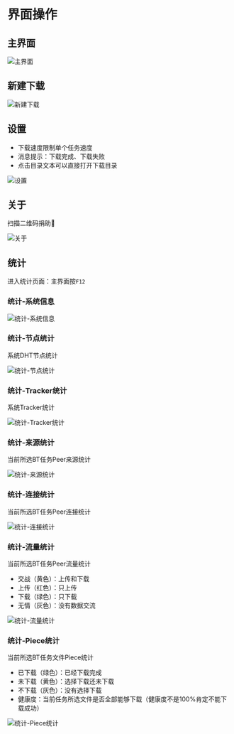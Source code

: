 # 界面操作

## 主界面

![主界面](.//gui/main.png "主界面")

## 新建下载

![新建下载](.//gui/build.png "新建下载")

## 设置

* 下载速度限制单个任务速度
* 消息提示：下载完成、下载失败
* 点击目录文本可以直接打开下载目录

![设置](.//gui/setting.png "设置")

## 关于

扫描二维码捐助🐒

![关于](.//gui/about.png "关于")

## 统计

进入统计页面：主界面按`F12`

### 统计-系统信息

![统计-系统信息](.//gui/statistics-system.png "统计-系统信息")

### 统计-节点统计

系统DHT节点统计

![统计-节点统计](.//gui/statistics-node.png "统计-节点统计")

### 统计-Tracker统计

系统Tracker统计

![统计-Tracker统计](.//gui/statistics-tracker.png "统计-Tracker统计")

### 统计-来源统计

当前所选BT任务Peer来源统计

![统计-来源统计](.//gui/statistics-source.png "统计-来源统计")

### 统计-连接统计

当前所选BT任务Peer连接统计

![统计-连接统计](.//gui/statistics-connect.png "统计-连接统计")

### 统计-流量统计

当前所选BT任务Peer流量统计

* 交战（黄色）：上传和下载
* 上传（红色）：只上传
* 下载（绿色）：只下载
* 无情（灰色）：没有数据交流

![统计-流量统计](.//gui/statistics-traffic.png "统计-流量统计")

### 统计-Piece统计

当前所选BT任务文件Piece统计

* 已下载（绿色）：已经下载完成
* 未下载（黄色）：选择下载还未下载
* 不下载（灰色）：没有选择下载
* 健康度：当前任务所选文件是否全部能够下载（健康度不是100%肯定不能下载成功）

![统计-Piece统计](.//gui/statistics-piece.png "统计-Piece统计")
